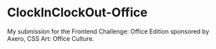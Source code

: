 # ClockInClockOut-Office
My submission for the Frontend Challenge: Office Edition sponsored by Axero, CSS Art: Office Culture.
